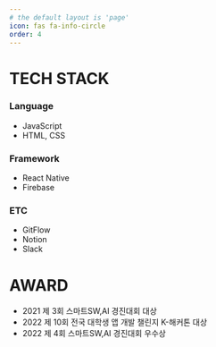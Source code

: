```yaml
---
# the default layout is 'page'
icon: fas fa-info-circle
order: 4
---
```


# TECH STACK

### Language

- JavaScript
- HTML, CSS

### Framework

- React Native
- Firebase

### ETC

- GitFlow
- Notion
- Slack


# AWARD

- 2021 제 3회 스마트SW,AI 경진대회 대상
- 2022 제 10회 전국 대학생 앱 개발 챌린지 K-해커톤 대상
- 2022 제 4회 스마트SW,AI 경진대회 우수상
